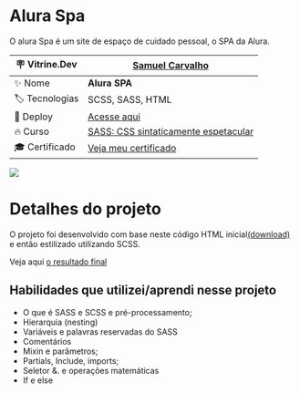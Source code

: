 # Alura Spa
O alura Spa é um site de espaço de cuidado pessoal, o SPA da Alura. 

| :placard: Vitrine.Dev     |[Samuel Carvalho](https://cursos.alura.com.br/vitrinedev/samurai-samuka)|
| ------------------------  | --- |
| :sparkles: Nome           | **Alura SPA**
| :label: Tecnologias       | SCSS, SASS, HTML
| :rocket: Deploy           | [Acesse aqui](https://alura-spa-samuka.vercel.app/)
| :fire: Curso              | [SASS: CSS sintaticamente espetacular](https://cursos.alura.com.br/course/sass-css-sintaticamente-espetacular)
| :mortar_board: Certificado| [Veja meu certificado](https://cursos.alura.com.br/user/samurai-samuka/course/sass-css-sintaticamente-espetacular/certificate)

<!-- Inserir imagem com a #vitrinedev ao final do link -->
![](https://raw.githubusercontent.com/SamuraiSamuka/SASS-CSS_sintatico-AluraSpa/main/imagens/AluraSPA.png#vitrinedev)


# Detalhes do projeto
O projeto foi desenvolvido com base neste código HTML inicial[(download)](https://github.com/alura-cursos/alura-spa/archive/refs/heads/projeto_inicial.zip) e então estilizado utilizando SCSS.

Veja aqui [o resultado final](https://alura-spa-samuka.vercel.app/)

## Habilidades que utilizei/aprendi nesse projeto
* O que é SASS e SCSS e pré-processamento;
* Hierarquia (nesting)
* Variáveis e palavras reservadas do SASS
* Comentários
* Mixin e parâmetros;
* Partials, Include, imports;
* Seletor &. e operações matemáticas
* If e else
